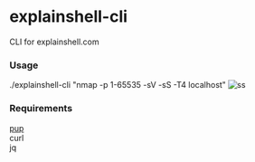 # explainshell-cli
CLI for explainshell.com

### Usage
./explainshell-cli "nmap -p 1-65535 -sV -sS -T4 localhost"
![ss](http://i.imgur.com/NMHkoaT.png)

### Requirements
[pup](https://github.com/ericchiang/pup)  
curl  
jq

